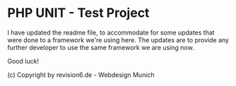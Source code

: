 # PHP UNIT - Test Project 
I have updated the readme file, to accommodate for some updates that were done to a framework we're using here.
The updates are to provide any further developer to use the same framework we are using now.

Good luck!

(c) Copyright by revision6.de - Webdesign Munich